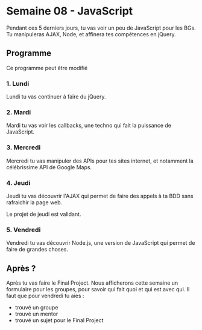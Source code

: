 # Semaine 08 - JavaScript
Pendant ces 5 derniers jours, tu vas voir un peu de JavaScript pour les BGs. Tu manipuleras AJAX, Node, et affinera tes compétences en jQuery.

## Programme
Ce programme peut être modifié

### 1. Lundi
Lundi tu vas continuer à faire du jQuery.

### 2. Mardi
Mardi tu vas voir les callbacks, une techno qui fait la puissance de JavaScript.

### 3. Mercredi
Mercredi tu vas manipuler des APIs pour tes sites internet, et notamment la célébrissime API de Google Maps.

### 4. Jeudi
Jeudi tu vas découvrir l'AJAX qui permet de faire des appels à ta BDD sans rafraichir la page web.

Le projet de jeudi est validant.

### 5. Vendredi
Vendredi tu vas découvrir Node.js, une version de JavaScript qui permet de faire de grandes choses.

## Après ?
Après tu vas faire le Final Project. Nous afficherons cette semaine un formulaire pour les groupes, pour savoir qui fait quoi et qui est avec qui.
Il faut que pour vendredi tu aies :

- trouvé un groupe
- trouvé un mentor
- trouvé un sujet pour le Final Project